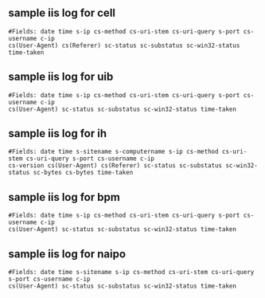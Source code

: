 ## sample iis log for cell

```
#Fields: date time s-ip cs-method cs-uri-stem cs-uri-query s-port cs-username c-ip 
cs(User-Agent) cs(Referer) sc-status sc-substatus sc-win32-status time-taken
```
## sample iis log for uib

```
#Fields: date time s-ip cs-method cs-uri-stem cs-uri-query s-port cs-username c-ip 
cs(User-Agent) sc-status sc-substatus sc-win32-status time-taken
```

## sample iis log for ih
```
#Fields: date time s-sitename s-computername s-ip cs-method cs-uri-stem cs-uri-query s-port cs-username c-ip 
cs-version cs(User-Agent) cs(Referer) sc-status sc-substatus sc-win32-status sc-bytes cs-bytes time-taken
```

## sample iis log for bpm

```
#Fields: date time s-ip cs-method cs-uri-stem cs-uri-query s-port cs-username c-ip 
cs(User-Agent) sc-status sc-substatus sc-win32-status time-taken
```

## sample iis log for naipo

```
#Fields: date time s-sitename s-ip cs-method cs-uri-stem cs-uri-query s-port cs-username c-ip 
cs(User-Agent) sc-status sc-substatus sc-win32-status time-taken
```
